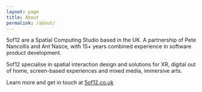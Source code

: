 ```yaml
---
layout: page
title: About
permalink: /about/
---
```


5of12 are a Spatial Computing Studio based in the UK. A partnership of Pete Nancollis and Ant Nasce, with 15+ years combined experience in software product development. 

5of12 specialise in spatial interaction design and solutions for XR, digital out of home, screen-based experiences and mixed media, immersive arts. 

Learn more and get in touch at [5of12.co.uk](https://5of12.co.uk)